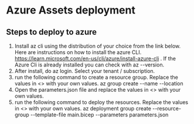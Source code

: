 # Azure Assets deployment

## Steps to deploy to azure

1.  Install az cli using the distribution of your choice from the link below. Here are instructions on how to install the azure CLI. https://learn.microsoft.com/en-us/cli/azure/install-azure-cli . If the Azure Cli is already installed you can check with az --version. 
2.  After install, do az login.  Select your tenant / subscription. 
3.  run the following command to create a resource group.  Replace the values in <> with your own values.
    az group create --name <your-resource-group-name> --location <your-location>
4.  Open the parameters.json file and replace the values in <> with your own values.
5.  run the following command to deploy the resources.  Replace the values in <> with your own values.
    az deployment group create --resource-group <your-resource-group-name> --template-file main.bicep --parameters parameters.json
